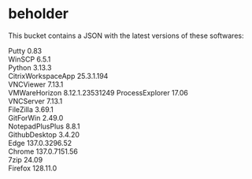 # beholder
This bucket contains a JSON with the latest versions of these softwares:

Putty              0.83           
WinSCP             6.5.1          
Python             3.13.3         
CitrixWorkspaceApp 25.3.1.194     
VNCViewer          7.13.1         
VMWareHorizon      8.12.1.23531249
ProcessExplorer    17.06          
VNCServer          7.13.1         
FileZilla          3.69.1         
GitForWin          2.49.0         
NotepadPlusPlus    8.8.1          
GithubDesktop      3.4.20         
Edge               137.0.3296.52  
Chrome             137.0.7151.56  
7zip               24.09          
Firefox            128.11.0         



